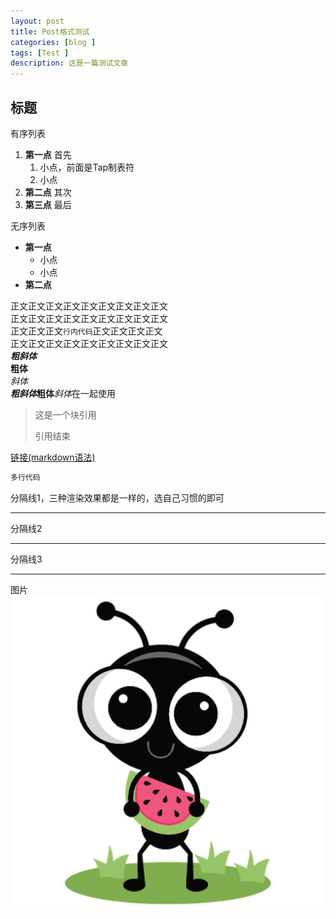 ```yaml
---
layout: post
title: Post格式测试
categories: [blog ]
tags: [Test ]
description: 这是一篇测试文章
---
```


## 标题

有序列表  
1. **第一点** 首先  
    1. 小点，前面是Tap制表符  
    2. 小点  
2. **第二点** 其次  
3. **第三点** 最后  

无序列表  
- **第一点**   
    - 小点  
    - 小点  
- **第二点**  

正文正文正文正文正文正文正文正文正文  
正文正文正文正文正文正文正文正文正文  
正文正文正文`行内代码`正文正文正文正文  
正文正文正文正文正文正文正文正文正文  
***粗斜体***    
**粗体**  
*斜体*  
***粗斜体*****粗体***斜体*在一起使用
> 这是一个块引用  
> 
> 引用结束

[链接(markdown语法)](https://markdown.com.cn)


```c++
多行代码
```

分隔线1，三种渲染效果都是一样的，选自己习惯的即可

***

分隔线2

---

分隔线3

___


图片<br>
![img](/assets/img/favicons/android-chrome-512x512.png)
